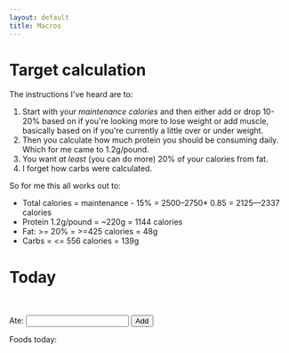 ```yaml
---
layout: default
title: Macros
---
```


# Target calculation
The instructions I've heard are to:
1. Start with your *maintenance calories* and then either add or drop
   10-20% based on if you're looking more to lose weight or add
   muscle, basically based on if you're currently a little over or
   under weight.
2. Then you calculate how much protein you should be consuming daily.
   Which for me came to 1.2g/pound.
3. You want *at least* (you can do more) 20% of your calories from fat.
4. I forget how carbs were calculated.

So for me this all works out to:
- Total calories = maintenance - 15% = 2500–2750* 0.85 = 2125—2337 calories
- Protein 1.2g/pound = ~220g = 1144 calories
- Fat: >= 20% = >=425 calories = 48g
- Carbs = <= 556 calories = 139g

# Today

<div class="w3-row-padding">
<div class="w3-half w3-container">

<table id="today-content"></table></br>

<form action="#" id="add-a-food" onsubmit="add_food();return false">
<label for="food">Ate:</label>
<input type="text" id="add-food" name="food" autocomplete="off" style="position: relative;">
<button type="submit">Add</button>
</form>

Foods today:
<ul id="foods"></ul>

</div>
<div class="w3-half w3-container" id="view"></div>
</div>

